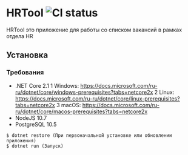 # HRTool ![CI status](https://img.shields.io/badge/build-passing-brightgreen.svg)

HRTool это приложение для работы со списком вакансий в рамках отдела HR

## Установка

### Требования

* .NET Core 2.1
1 Windows: https://docs.microsoft.com/ru-ru/dotnet/core/windows-prerequisites?tabs=netcore2x
2 Linux: https://docs.microsoft.com/ru-ru/dotnet/core/linux-prerequisites?tabs=netcore2x
3 macOS: https://docs.microsoft.com/ru-ru/dotnet/core/macos-prerequisites?tabs=netcore2x
* NodeJS 10.7
* PostgreSQL 10.5
```
$ dotnet restore (При первоначальной установке или обновлении приложения)
$ dotnet run (Запуск)
```
